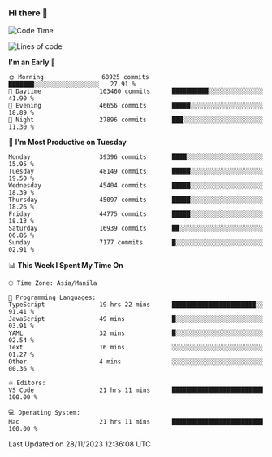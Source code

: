### Hi there 👋

<!--START_SECTION:waka-->
![Code Time](http://img.shields.io/badge/Code%20Time-4%2C586%20hrs%2027%20mins-blue)

![Lines of code](https://img.shields.io/badge/From%20Hello%20World%20I%27ve%20Written-106.2%20million%20lines%20of%20code-blue)

**I'm an Early 🐤** 

```text
🌞 Morning                68925 commits       ███████░░░░░░░░░░░░░░░░░░   27.91 % 
🌆 Daytime                103460 commits      ██████████░░░░░░░░░░░░░░░   41.90 % 
🌃 Evening                46656 commits       █████░░░░░░░░░░░░░░░░░░░░   18.89 % 
🌙 Night                  27896 commits       ███░░░░░░░░░░░░░░░░░░░░░░   11.30 % 
```
📅 **I'm Most Productive on Tuesday** 

```text
Monday                   39396 commits       ████░░░░░░░░░░░░░░░░░░░░░   15.95 % 
Tuesday                  48149 commits       █████░░░░░░░░░░░░░░░░░░░░   19.50 % 
Wednesday                45404 commits       █████░░░░░░░░░░░░░░░░░░░░   18.39 % 
Thursday                 45097 commits       █████░░░░░░░░░░░░░░░░░░░░   18.26 % 
Friday                   44775 commits       █████░░░░░░░░░░░░░░░░░░░░   18.13 % 
Saturday                 16939 commits       ██░░░░░░░░░░░░░░░░░░░░░░░   06.86 % 
Sunday                   7177 commits        █░░░░░░░░░░░░░░░░░░░░░░░░   02.91 % 
```


📊 **This Week I Spent My Time On** 

```text
🕑︎ Time Zone: Asia/Manila

💬 Programming Languages: 
TypeScript               19 hrs 22 mins      ███████████████████████░░   91.41 % 
JavaScript               49 mins             █░░░░░░░░░░░░░░░░░░░░░░░░   03.91 % 
YAML                     32 mins             █░░░░░░░░░░░░░░░░░░░░░░░░   02.54 % 
Text                     16 mins             ░░░░░░░░░░░░░░░░░░░░░░░░░   01.27 % 
Other                    4 mins              ░░░░░░░░░░░░░░░░░░░░░░░░░   00.36 % 

🔥 Editors: 
VS Code                  21 hrs 11 mins      █████████████████████████   100.00 % 

💻 Operating System: 
Mac                      21 hrs 11 mins      █████████████████████████   100.00 % 
```


 Last Updated on 28/11/2023 12:36:08 UTC
<!--END_SECTION:waka-->


<!--
**rad182/rad182** is a ✨ _special_ ✨ repository because its `README.md` (this file) appears on your GitHub profile.

Here are some ideas to get you started:

- 🔭 I’m currently working on ...
- 🌱 I’m currently learning ...
- 👯 I’m looking to collaborate on ...
- 🤔 I’m looking for help with ...
- 💬 Ask me about ...
- 📫 How to reach me: ...
- 😄 Pronouns: ...
- ⚡ Fun fact: ...
-->
